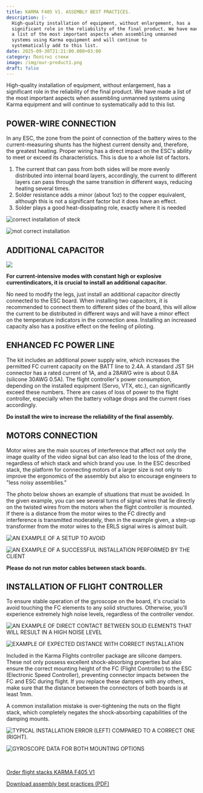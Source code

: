 ```yaml
---
title: KARMA F405 V1. ASSEMBLY BEST PRACTICES.
description: |-
  High-quality installation of equipment, without enlargement, has a
  significant role in the reliability of the final product. We have made
  a list of the most important aspects when assembling unmanned
  systems using Karma equipment and will continue to
  systematically add to this list.
date: 2025-09-30T21:21:00.000+03:00
category: Політні стеки
image: /img/our-product1.png
draft: false
---
```

<p class="text-center">High-quality installation of equipment, without enlargement, has a
significant role in the reliability of the final product. We have made
a list of the most important aspects when assembling unmanned
systems using Karma equipment and will continue to
systematically add to this list.</p>
<h2>POWER-WIRE CONNECTION</h2>
<p>In any ESC, the zone from the point of connection of the battery wires to the
current-measuring shunts has the highest current density and, therefore, the
greatest heating. Proper wiring has a direct impact on the ESC's ability to meet
or exceed its characteristics. This is due to a whole list of factors.  </p>

<ol>
<li>The current that can pass from both sides will be more evenly distributed into
internal board layers, accordingly, the current to different layers can pass
through the same transition in different ways, reducing heating several times.</li>
<li>Solder resistance adds a minor (about 1oz) to the copper equivalent, although
this is not a significant factor but it does have an effect. </li>
<li>Solder plays a good heat-dissipating role, exactly where it is needed</li>
</ol>
<div class="text-center">

![correct installation of steck](/img/right-installation_stekiv-en.jpg)

![mot correct installation](/img/noright-installation_stekiv-en.jpg)

</div>

<h2>
ADDITIONAL CAPACITOR

</h2>

<div class="text-center">

![](/img/kondensator.jpg)

</div>

<p>
<strong>For current-intensive modes with constant high or explosive currentindicators, it is crucial to install an additional capacitor.</strong>

No need to modify the legs, just install an additional capacitor directly connected to
the ESC board. When installing two capacitors, it is recommended to connect them
to different sides of the board, this will allow the current to be distributed in
different ways and will have a minor effect on the temperature indicators in the
connection area. Installing an increased capacity also has a positive effect on the
feeling of piloting. 

</p>

<h2>ENHANCED FC POWER LINE</h2>

<p>
The kit includes an additional power supply wire, which increases the permitted FC
current capacity on the BATT line to 2.4A. A standard JST SH connector has a rated
current of 1A, and a 28AWG wire is about 0.8A (silicone 30AWG 0.5A). The flight
controller's power consumption, depending on the installed equipment (Servo,
VTX, etc.), can significantly exceed these numbers. There are cases of loss of power
to the flight controller, especially when the battery voltage drops and the current
rises accordingly. 
</p>

<p><strong>
Do install the wire to increase the reliability of the final assembly.

</strong></p>

<h2>
MOTORS CONNECTION  

</h2>


<p>

Motor wires are the main sources of interference that affect not only the image
quality of the video signal but can also lead to the loss of the drone, regardless of
which stack and which brand you use. In the ESC described stack, the platform for
connecting motors of a larger size is not only to improve the ergonomics of the
assembly but also to encourage engineers to "less noisy assemblies."
</p>
<p>The photo below shows an example of situations that must be avoided. In the given
example, you can see several turns of signal wires that lie directly on the twisted
wires from the motors when the flight controller is mounted. If there is a distance
from the motor wires to the FC directly and interference is transmitted moderately,
then in the example given, a step-up transformer from the motor wires to the ERLS
signal wires is almost built. </p>
<div class="text-center">

![AN EXAMPLE OF A SETUP TO AVOID](/img/bad_montaze-en.jpg)

![AN EXAMPLE OF A SUCCESSFUL INSTALLATION PERFORMED BY THE CLIENT ](/img/good_montaz-en.jpg)

<p><strong>
Please do not run motor cables between stack boards. 

</strong></p>

</div>

<h2>
INSTALLATION OF FLIGHT CONTROLLER
</h2>
<p>
To ensure stable operation of the gyroscope on the board, it's crucial to avoid
touching the FC elements to any solid structures. Otherwise, you'll experience
extremely high noise levels, regardless of the controller vendor.

</p>

![AN EXAMPLE OF DIRECT CONTACT BETWEEN SOLID ELEMENTS THAT WILL RESULT IN A HIGH NOISE LEVEL](/img/kontroler-bad-en.jpg)

![EXAMPLE OF EXPECTED DISTANCE WITH CORRECT INSTALLATION](/img/kontroler-good.jpg)

<p>

Included in the Karma Flights controller package are silicone dampers. These not
only possess excellent shock-absorbing properties but also ensure the correct
mounting height of the FC (Flight Controller) to the ESC (Electronic Speed
Controller), preventing connector impacts between the FC and ESC during flight. If
you replace these dampers with any others, make sure that the distance between
the connectors of both boards is at least 1mm.
</p>

<p>

A common installation mistake is over-tightening the nuts on the flight stack, which
completely negates the shock-absorbing capabilities of the damping mounts.
</p>

<div class="text-center">

![ TYPICAL INSTALLATION ERROR (LEFT) COMPARED TO A CORRECT ONE (RIGHT).](/img/montaz-stekiv-no-en.jpg)

![GYROSCOPE DATA FOR BOTH MOUNTING OPTIONS](/img/giroskop-en.jpg)




<p class="text-center">
<br>

<a href="https://karma-karma.netlify.app/catalog/%D0%BF%D0%BE%D0%BB%D1%96%D1%82%D0%BD%D0%B8%D0%B9-%D1%81%D1%82%D0%B5%D0%BA-karma-f405-v1/">

Order flight stacks KARMA F405 V1
</a><br>

<a href="https://karma.flights/assets/Karma_best_practices_en.pdf">

Download assembly best practices (PDF)</a>

</p>







</div>
